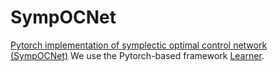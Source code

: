 # SympOCNet
[Pytorch implementation of symplectic optimal control network (SympOCNet)](https://arxiv.org/abs/2201.05475)
We use the Pytorch-based framework [Learner](https://github.com/jpzxshi/learner). 
